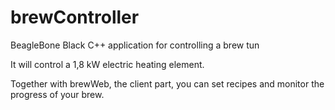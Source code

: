 # brewController
BeagleBone Black C++ application for controlling a brew tun

It will control a 1,8 kW electric heating element.

Together with brewWeb, the client part, you can set recipes and monitor the progress of your brew.
